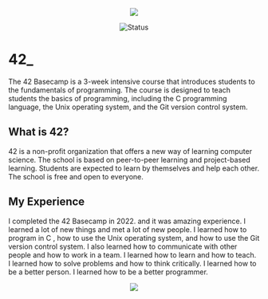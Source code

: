 <p align="center">
    <img src="https://user-images.githubusercontent.com/18141491/213269842-c4195996-bd12-41ca-a7dc-c21cc8497032.png">
</p>

<p align="center">
     <img src="https://img.shields.io/badge/Status-Completed-brightgreen.svg" alt="Status">
</p>

# 42_ 

The 42 Basecamp is a 3-week intensive course that introduces students to the fundamentals of programming. The course is designed to teach students the basics of programming, including the C programming language, the Unix operating system, and the Git version control system.

## What is 42?

42 is a non-profit organization that offers a new way of learning computer science. The school is based on peer-to-peer learning and project-based learning. Students are expected to learn by themselves and help each other. The school is free and open to everyone.

## My Experience

I completed the 42 Basecamp in 2022. and it was amazing experience. I learned a lot of new things and met a lot of new people. I learned how to program in C , how to use the Unix operating system, and how to use the Git version control system. I also learned how to communicate with other people and how to work in a team. I learned how to learn and how to teach. I learned how to solve problems and how to think critically. I learned how to be a better person. I learned how to be a better programmer.

<p align="center">
    <img src="https://user-images.githubusercontent.com/18141491/213269433-db4b6349-60d8-4a95-bad5-26c1f6df07bf.png">
</p>
